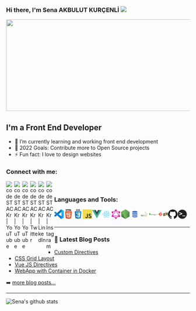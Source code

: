 ### Hi there, I'm Sena AKBULUT KURÇENLİ <img src="https://user-images.githubusercontent.com/34038741/97170876-7da1eb80-179d-11eb-951c-9dfcc19a6d6e.gif" width="30px">


<img width="520px" height="250" alignitems="center" src="https://media.giphy.com/media/xuXzcHMkuwvf2/giphy.gif">

## I'm a Front End Developer

- 🌱 I’m currently learning and working front end development
- 🥅 2022 Goals: Contribute more to Open Source projects
- ⚡ Fun fact: I love to design websites



### Connect with me:

[<img align="left" alt="codeSTACKr | YouTube" width="22px" src="https://user-images.githubusercontent.com/34038741/96874208-897c6d80-147e-11eb-99c6-0477ba9d1c4b.png" />][codepen]
[<img align="left" alt="codeSTACKr | YouTube" width="22px" src="https://user-images.githubusercontent.com/34038741/96890412-4a571800-1490-11eb-9938-34a75c9d33a3.png" />][medium]
[<img align="left" alt="codeSTACKr | YouTube" width="22px" src="https://user-images.githubusercontent.com/34038741/96890626-7bcfe380-1490-11eb-8369-9e8bae2a108f.png" />][mail]
[<img align="left" alt="codeSTACKr | Twitter" width="22px" src="https://cdn.jsdelivr.net/npm/simple-icons@v3/icons/twitter.svg" />][twitter]
[<img align="left" alt="codeSTACKr | LinkedIn" width="22px" src="https://cdn.jsdelivr.net/npm/simple-icons@v3/icons/linkedin.svg" />][linkedin]
[<img align="left" alt="codeSTACKr | Instagram" width="22px" src="https://cdn.jsdelivr.net/npm/simple-icons@v3/icons/instagram.svg" />][instagram]

<br />

### Languages and Tools:

[<img align="left" alt="Visual Studio Code" width="26px" src="https://raw.githubusercontent.com/github/explore/80688e429a7d4ef2fca1e82350fe8e3517d3494d/topics/visual-studio-code/visual-studio-code.png" />][VSCode]
[<img align="left" alt="HTML5" width="26px" src="https://raw.githubusercontent.com/github/explore/80688e429a7d4ef2fca1e82350fe8e3517d3494d/topics/html/html.png" />][HTML]
[<img align="left" alt="CSS3" width="26px" src="https://raw.githubusercontent.com/github/explore/80688e429a7d4ef2fca1e82350fe8e3517d3494d/topics/css/css.png" />][CSS]
[<img align="left" alt="JavaScript" width="26px" src="https://raw.githubusercontent.com/github/explore/80688e429a7d4ef2fca1e82350fe8e3517d3494d/topics/javascript/javascript.png" />][JS]
[<img align="left" alt="Vue" width="26px"
src="https://raw.githubusercontent.com/github/explore/80688e429a7d4ef2fca1e82350fe8e3517d3494d/topics/vue/vue.png" />][Vue]
[<img align="left" alt="React" width="26px" src="https://raw.githubusercontent.com/github/explore/80688e429a7d4ef2fca1e82350fe8e3517d3494d/topics/react/react.png" />][React]
[<img align="left" alt="GraphQL" width="26px" src="https://raw.githubusercontent.com/github/explore/80688e429a7d4ef2fca1e82350fe8e3517d3494d/topics/graphql/graphql.png" />][GQL]
[<img align="left" alt="Node.js" width="26px" src="https://raw.githubusercontent.com/github/explore/80688e429a7d4ef2fca1e82350fe8e3517d3494d/topics/nodejs/nodejs.png" />][NODE]
[<img align="left" alt="SQL" width="26px" src="https://raw.githubusercontent.com/github/explore/80688e429a7d4ef2fca1e82350fe8e3517d3494d/topics/sql/sql.png" />][SQL]
[<img align="left" alt="MySQL" width="26px" src="https://raw.githubusercontent.com/github/explore/80688e429a7d4ef2fca1e82350fe8e3517d3494d/topics/mysql/mysql.png" />][MYSQL]
[<img align="left" alt="MongoDB" width="26px" src="https://raw.githubusercontent.com/github/explore/80688e429a7d4ef2fca1e82350fe8e3517d3494d/topics/mongodb/mongodb.png" />][MDB]
[<img align="left" alt="Git" width="26px" src="https://raw.githubusercontent.com/github/explore/80688e429a7d4ef2fca1e82350fe8e3517d3494d/topics/git/git.png" />][GİT]
[<img align="left" alt="GitHub" width="26px" src="https://raw.githubusercontent.com/github/explore/78df643247d429f6cc873026c0622819ad797942/topics/github/github.png" />][GHUB]
[<img align="left" alt="Terminal" width="26px" src="https://raw.githubusercontent.com/github/explore/80688e429a7d4ef2fca1e82350fe8e3517d3494d/topics/terminal/terminal.png" />][T]

<br />
<br />

---

### 📕 Latest Blog Posts

<!-- BLOG-POST-LIST:START -->
- [Custom Directives](https://senaakbulut.medium.com/custom-directives-9962fa810f9a)
- [CSS Grid Layout](https://medium.com/star-gazers/css-grid-layout-ef82a7c6b85c)
- [Vue JS Directives](https://senaakbulut.medium.com/vue-js-directives-6e4ead723c9e)
- [WebApp with Container in Docker](https://senaakbulut.medium.com/webapp-with-container-in-docker-328ac348ac2a)
<!-- BLOG-POST-LIST:END -->

➡️ [more blog posts...](https://medium.com/@senaakbulut)

---
![Sena's github stats](https://github-readme-stats.vercel.app/api?username=Senakbulut&hide=contribs,prs)

[T]:https://linux.org.tr/
[GHUB]:https://github.com/Senakbulut
[GİT]:https://git-scm.com/
[MDB]:https://www.mongodb.com/
[MYSQL]:https://www.mysql.com/
[SQL]:https://www.postgresql.org/
[NODE]:https://nodejs.org/en/
[GQL]:https://graphql.org/
[Vue]:https://vuejs.org/
[React]:https://tr.reactjs.org/
[JS]:https://www.javascript.com/
[CSS]:https://www.w3.org/Style/CSS/Overview.en.html
[HTML]:https://html.com/
[VSCode]:https://code.visualstudio.com/
[medium]: https://medium.com/@senaakbulut
[codepen]: https://codepen.io/senakblt
[mail]: mailto:senaakbulut16@gmail.com
[twitter]: https://twitter.com/Sena_Akbulut_
[instagram]: https://www.instagram.com/senakbulut_/
[linkedin]: https://www.linkedin.com/in/senaakbulut

